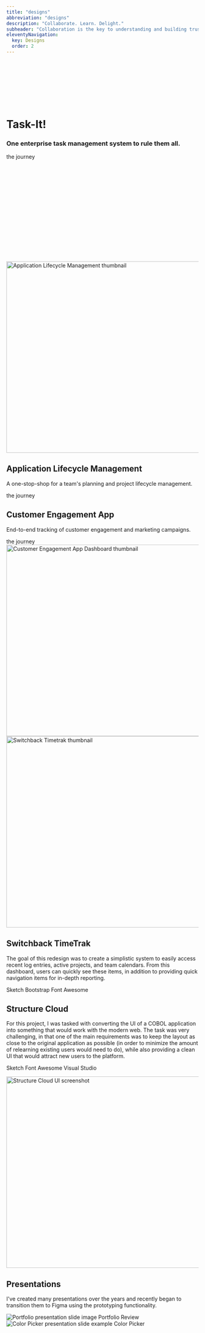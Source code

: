 ```yaml
---
title: "designs"
abbreviation: "designs"
description: "Collaborate. Learn. Delight."
subheader: "Collaboration is the key to understanding and building trust. Intuition guides my initial direction and decisions, which are backed up by learnings from research and testing. Every decision that is made is done with the goal to delight users as they go about completing their tasks."
eleventyNavigation:
  key: Designs
  order: 2
---
```


<!-- Task-It! -->
<div class="container mx-auto mx-md-auto py-3 px-0 px-md-5">
  <div class="row mx-0 text-center card-cover" style="background-image: url({{ '/img/task-it_product.png' | url }});">
    <div class="col p-md-0 p-lg-5 background-overlay" style="height: 500px;">
      <div style="position: relative; top: 25%;">
        <h1 class="display-3 fw-bold text-white">Task-It!</h1>
        <h3 class="mb-3 text-white">One enterprise task management system to rule them all.</h3>
        <div class="d-flex justify-content-center lead">
          <sl-button href="/designs/task-it" variant="primary" pill>the journey</sl-button>
        </div>
      </div>
    </div>
    <div class="product-device d-none d-md-block"></div>
    <div class="product-device product-device-2 d-none d-md-block"></div>
  </div>
</div>
<!-- Application Lifecycle Management -->
<div class="container py-3 px-0 px-md-5">
  <div class="row mx-0 px-0 px-md-3 align-items-center">
    <div class="col-12 col-md-6">
      <img src="{{ '/img/OSIO-laptop-screen-1200.png' | url }}" class="d-block mx-lg-auto img-fluid" alt="Application Lifecycle Management thumbnail" width="700" height="500" loading="lazy">
    </div>
    <div class="col-12 col-md-6 text-center text-md-start">
      <h2>Application Lifecycle Management</h2>
      <p class="text-body-secondary">A one-stop-shop for a team's planning and project lifecycle management.</p>
      <sl-button href="/designs/alm" variant="neutral" pill>the journey</sl-button>
    </div>
  </div>
</div>

<!-- Customer Engagement Application -->
<div class="container py-3 px-0 px-md-5 text-bg-light">
  <div class="row mx-0 px-0 px-md-3 align-items-center">
    <div class="col-12 col-md-6 text-center text-md-start">
      <h2>Customer Engagement App</h2>
      <p >End-to-end tracking of customer engagement and marketing campaigns.</p>
      <sl-button href="/designs/customer-engagement" variant="neutral" pill>the journey</sl-button>
    </div>
    <div class="col-12 col-md-6 py-2 py-md-0">
      <img src="{{ '/img/CEA_Dashboard.png' | url }}" class="d-block mx-lg-auto img-fluid img-thumbnail" alt="Customer Engagement App Dashboard thumbnail" width="700" height="500" loading="lazy">
    </div>
  </div>
</div>

<!-- Switchback TimeTrak -->
<div class="container py-3 px-0 px-md-5">
  <div class="row mx-0 px-0 px-md-3 align-items-center">
    <div class="col-12 col-md-6">
      <img src="{{ '/img/Timetrak.png' | url }}" class="d-block mx-lg-auto img-fluid img-thumbnail" alt="Switchback Timetrak thumbnail" width="700" height="500" loading="lazy">
    </div>
    <div class="col-12 col-md-6 text-center text-md-start">
      <h2>Switchback TimeTrak</h2>
      <p>The goal of this redesign was to create a simplistic system to easily access recent log entries, active projects, and team calendars. From this dashboard, users can quickly see these items, in addition to providing quick navigation items for in-depth reporting.</p>
      <p class="card-text">
        <sl-tag size="small">Sketch</sl-tag> <sl-tag size="small">Bootstrap</sl-tag> <sl-tag size="small">Font Awesome</sl-tag>
      </p>
    </div>
  </div>
</div>

<!-- Structure Cloud -->
<div class="container py-3 px-0 px-md-5">
  <div class="row mx-0 px-0 px-md-3 align-items-center">
    <div class="col-12 col-md-6 text-center text-md-start">
      <h2>Structure Cloud</h2>
      <p>For this project, I was tasked with converting the UI of a COBOL application into something that would work with the modern web. The task was very challenging, in that one of the main requirements was to keep the layout as close to the original application as possible (in order to minimize the amount of relearning existing users would need to do), while also providing a clean UI that would attract new users to the platform.</p>
      <p class="card-text pb-2 pb-md-0">
        <sl-tag size="small">Sketch</sl-tag> <sl-tag size="small">Font Awesome</sl-tag> <sl-tag size="small">Visual Studio</sl-tag>
      </p>
    </div>
    <div class="col-12 col-md-6">
      <img src="{{ '/img/SC_demo.png' | url }}" class="d-block mx-lg-auto img-fluid img-thumbnail" alt="Structure Cloud UI screenshot" width="700" height="500" loading="lazy">
    </div>
  </div>
</div>
<!-- Presentations -->
<div class="container py-3 px-0 px-md-5">
  <div class="row mx-0 px-0 px-md-3 align-items-center">
    <div class="col-md-12 text-align-center text-align-left-medium">
      <h2>Presentations</h2>
      <p>I've created many presentations over the years and recently began to transition them to Figma using the prototyping functionality.
      </p>
    </div>
  </div>
  <div class="row align-items-start mx-0 py-4 py-md-3">
    <div class="col-12 col-md-6 col-lg-4 mx-0 px-md-3 my-2 my-md-0">
      <sl-card class="card-image">
        <img
          slot="image"
          src="{{ '/img/portfolio/Slide0.png' | url }}"
          alt="Portfolio presentation slide image"
        />
        <sl-button href="/presentations/portfolio/" variant="neutral" size="large" outline class="card-button">Portfolio Review</sl-button>
      </sl-card>
    </div>
    <div class="col-12 col-md-6 col-lg-4 mx-0 px-md-3 my-2 my-md-0">
      <sl-card class="card-image">
        <img
          slot="image"
          src="{{ '/img/colorPicker/slide0.png' | url }}"
          alt="Color Picker presentation slide example"
        />
        <sl-button href="/presentations/color-picker/" variant="neutral" size="large" outline class="card-button">Color Picker</sl-button>
      </sl-card>
      <style>
        .card-image {
          max-width: 300px;
        }
      </style>
    </div>
  </div>
</div>

